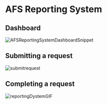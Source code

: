 # AFS Reporting System

## Dashboard
![AFSReportingSystemDashboardSnippet](https://user-images.githubusercontent.com/25286761/96478296-c03f5300-11f4-11eb-9d47-f3cb10605120.JPG)

## Submitting a request
![submitrequest](https://user-images.githubusercontent.com/25286761/96489461-b7527f80-11fc-11eb-88fd-5dbf4ae861cc.gif)

## Completing a request
![reportingDystemGIF](https://user-images.githubusercontent.com/25286761/96480458-7c018200-11f7-11eb-91aa-c52a79874079.gif)
